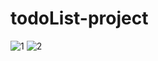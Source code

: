 ﻿# todoList-project

![1](https://user-images.githubusercontent.com/106148740/192859267-5aa9ec8d-e88a-4f7b-b606-e3ccdf961e1b.JPG)
![2](https://user-images.githubusercontent.com/106148740/192859279-0bdaf19b-9d1c-4e97-9e1f-5afdeead7278.JPG)
